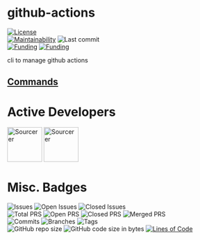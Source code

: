 # github-actions
[![License](https://img.shields.io/badge/License-BSD%202--Clause-blue.svg)](LICENSE)   
[![Maintainability](https://api.codeclimate.com/v1/badges/27d8dea5aa1373847404/maintainability)](https://codeclimate.com/github/dictybase-docker/github-actions/maintainability)
![Last commit](https://badgen.net/github/last-commit/dictyBase-docker/github-actions/develop)   
[![Funding](https://badgen.net/badge/NIGMS/Rex%20L%20Chisholm,dictyBase-docker/yellow?list=|)](https://projectreporter.nih.gov/project_info_description.cfm?aid=9476993)
[![Funding](https://badgen.net/badge/NIGMS/Rex%20L%20Chisholm,DSC/yellow?list=|)](https://projectreporter.nih.gov/project_info_description.cfm?aid=9438930)   

cli to manage github actions 

## [Commands](docs/README.md)

# Active Developers

<a href="https://sourcerer.io/cybersiddhu"><img src="https://sourcerer.io/assets/avatar/cybersiddhu" height="80px" alt="Sourcerer"></a>
<a href="https://sourcerer.io/wildlifehexagon"><img src="https://sourcerer.io/assets/avatar/wildlifehexagon" height="80px" alt="Sourcerer"></a>

# Misc. Badges
![Issues](https://badgen.net/github/issues/dictyBase-docker/github-actions)
![Open Issues](https://badgen.net/github/open-issues/dictyBase-docker/github-actions)
![Closed Issues](https://badgen.net/github/closed-issues/dictyBase-docker/github-actions)   
![Total PRS](https://badgen.net/github/prs/dictyBase-docker/github-actions)
![Open PRS](https://badgen.net/github/open-prs/dictyBase-docker/github-actions)
![Closed PRS](https://badgen.net/github/closed-prs/dictyBase-docker/github-actions)
![Merged PRS](https://badgen.net/github/merged-prs/dictyBase-docker/github-actions)   
![Commits](https://badgen.net/github/commits/dictyBase-docker/github-actions/develop)
![Branches](https://badgen.net/github/branches/dictyBase-docker/github-actions)
![Tags](https://badgen.net/github/tags/dictyBase-docker/github-actions/?color=cyan)   
![GitHub repo size](https://img.shields.io/github/repo-size/dictyBase-docker/github-actions?style=plastic)
![GitHub code size in bytes](https://img.shields.io/github/languages/code-size/dictyBase-docker/github-actions?style=plastic)
[![Lines of Code](https://badgen.net/codeclimate/loc/dictyBase-docker/github-actions)](https://codeclimate.com/github/dictyBase-docker/github-actions/code)   
